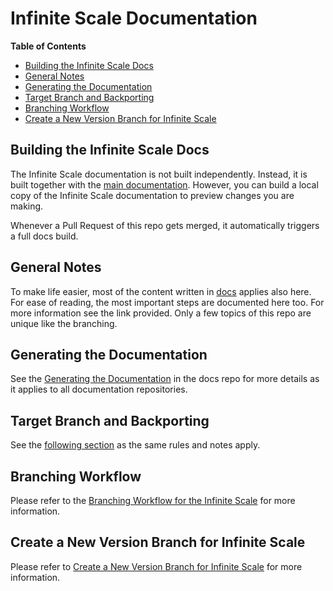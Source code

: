 # Infinite Scale Documentation

**Table of Contents**

* [Building the Infinite Scale Docs](#building-the-infinite-scale-docs)
* [General Notes](#general-notes)
* [Generating the Documentation](#generating-the-documentation)
* [Target Branch and Backporting](#target-branch-and-backporting)
* [Branching Workflow](#branching-workflow)
* [Create a New Version Branch for Infinite Scale](#create-a-new-version-branch-for-infinite-scale)

## Building the Infinite Scale Docs

The Infinite Scale documentation is not built independently. Instead, it is built together with the [main documentation](https://github.com/owncloud/docs/). However, you can build a local copy of the Infinite Scale documentation to preview changes you are making.

Whenever a Pull Request of this repo gets merged, it automatically triggers a full docs build.

## General Notes

To make life easier, most of the content written in [docs](https://github.com/owncloud/docs#readme) applies also here. For ease of reading, the most important steps are documented here too. For more information see the link provided. Only a few topics of this repo are unique like the branching.

## Generating the Documentation

See the [Generating the Documentation](https://github.com/owncloud/docs#generating-the-documentation) in the docs repo for more details as it applies to all documentation repositories.

## Target Branch and Backporting

See the [following section](https://github.com/owncloud/docs#target-branch-and-backporting) as the same rules and notes apply.

## Branching Workflow

Please refer to the [Branching Workflow for the Infinite Scale](./docs/the-branching-workflow.md) for more information.

## Create a New Version Branch for Infinite Scale

Please refer to [Create a New Version Branch for Infinite Scale](./docs/new-version-branch.md) for more information.
